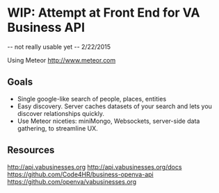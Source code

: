 WIP: Attempt at Front End for VA Business API
=====================================

-- not really usable yet -- 2/22/2015

Using Meteor http://www.meteor.com

## Goals
- Single google-like search of people, places, entities
- Easy discovery. Server caches datasets of your search and lets you discover relationships quickly.
- Use Meteor niceties: miniMongo, Websockets, server-side data gathering, to streamline UX.

## Resources
http://api.vabusinesses.org
http://api.vabusinesses.org/docs
https://github.com/Code4HR/business-openva-api
https://github.com/openva/vabusinesses.org
